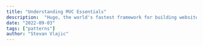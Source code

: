 ```yaml
---
title: "Understanding MVC Essentials"
description:  "Hugo, the world's fastest framework for building websites"
date: "2022-09-03"
tags: ["patterns"]
author: "Stevan Vlajic"
---
```



